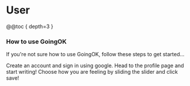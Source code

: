 # User

@@toc { depth=3 }

### How to use GoingOK

If you're not sure how to use GoingOK, follow these steps to get started...

Create an account and sign in using google.
Head to the profile page and start writing!
Choose how you are feeling by sliding the slider and click save!